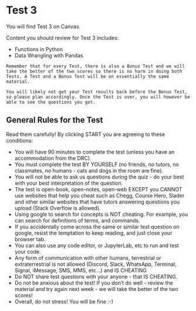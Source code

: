 # Test 3

You will find Test 3 on Canvas.

Content you should review for Test 3 includes:

- Functions in Python
- Data Wrangling with Pandas

```{important}
Remember that for every Test, there is also a Bonus Test and we will take the better of the two scores so there is no harm in doing both Tests. A Test and a Bonus Test will be on essentially the same material.
```

```{warning}
You will likely not get your Test results back before the Bonus Test, so please plan accordingly. Once the Test is over, you will however be able to see the questions you got.
```

## General Rules for the Test

Read them carefully! By clicking START you are agreeing to these conditions:

- You will have 90 minutes to complete the test (unless you have an accommodation from the DRC).
- You must complete the test BY YOURSELF (no friends, no tutors, no classmates, no humans - cats and dogs in the room are fine).
- You will not be able to ask us questions during the quiz - do your best with your best interpretation of the question.
- The test is open-book, open-notes, open-web EXCEPT you CANNOT use websites that help you cheat such as Chegg, Course Hero, Slader and other similar websites that have tutors answering questions you upload (Stack Overflow is allowed).
- Using google to search for concepts is NOT cheating. For example, you can search for definitions of terms, and commands.
- If you accidentally come across the same or similar test question on google, resist the temptation to keep reading, and just close your browser tab.
- You can also use any code editor, or JupyterLab, etc to run and test your code.
- Any form of communication with other humans, terrestrial or extraterrestrial is not allowed (Discord, Slack, WhatsApp, Terminal, Signal, iMessage, SMS, MMS, etc...) and IS CHEATING
- Do NOT share test questions with your anyone - that IS CHEATING.
- Do not be anxious about the test! If you don’t do well - review the material and try again next week - we will take the better of the two scores!
- Overall, do not stress! You will be fine :-)